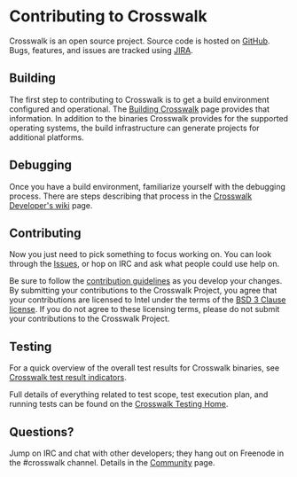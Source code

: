 # Contributing to Crosswalk

Crosswalk is an open source project. Source code is hosted on
[GitHub](http://github.com/crosswalk-project). Bugs, features, and issues
are tracked using [JIRA](https://crosswalk-project.org/jira).

## Building
The first step to contributing to Crosswalk is to get a build environment configured and operational. The [Building Crosswalk](/contribute/building_crosswalk.html) page provides that information. In addition to the binaries Crosswalk provides for the supported operating systems, the build infrastructure can generate projects for additional platforms.

## Debugging
Once you have a build environment, familiarize yourself with the debugging process. There are steps describing that
process in the [Crosswalk Developer's wiki](https://github.com/crosswalk-project/crosswalk-website/wiki/home/for-developers) page.

## Contributing
Now you just need to pick something to focus working on. You can look
through the [Issues](https://crosswalk-project.org/jira),
or hop on IRC and ask what people could use help on.

Be sure to follow the [contribution guidelines](/contribute/contributing-code.html) as you develop your changes. By submitting your contributions to the Crosswalk Project, you agree that your contributions are licensed to Intel under the terms of the [BSD 3 Clause license](http://opensource.org/licenses/BSD-3-Clause). If you do not agree to these licensing terms, please do not submit your contributions to the Crosswalk Project.

## Testing

For a quick overview of the overall test results for Crosswalk
binaries, see
[Crosswalk test result indicators](https://crosswalk-project.org/#wiki/Crosswalk-test-result-indicators).

Full details of everything related to test scope, test execution plan, and running tests
can be found on the [Crosswalk Testing Home](https://github.com/crosswalk-project/crosswalk-website/wiki/crosswalk-testing-home).

## Questions?
Jump on IRC and chat with other developers; they hang out on Freenode in the #crosswalk channel. Details in the [Community](/documentation/community.html) page.
